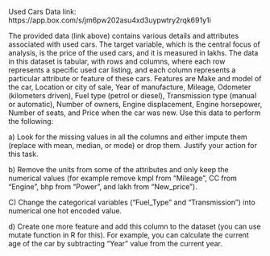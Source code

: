<p>Used Cars Data link: https://app.box.com/s/jm6pw202asu4xd3uypwtry2rqk691y1i</p>

<p>The provided data (link above) contains various details and attributes associated with used cars. The
target variable, which is the central focus of analysis, is the price of the used cars, and it is measured in
lakhs. The data in this dataset is tabular, with rows and columns, where each row represents a specific
used car listing, and each column represents a particular attribute or feature of these cars. Features are
Make and model of the car, Location or city of sale, Year of manufacture, Mileage, Odometer
(kilometers driven), Fuel type (petrol or diesel), Transmission type (manual or automatic), Number of
owners, Engine displacement, Engine horsepower, Number of seats, and Price when the car was new.
Use this data to perform the following:</p>

<p>a) Look for the missing values in all the columns and either impute them (replace with mean,
median, or mode) or drop them. Justify your action for this task.</p>

<p>b) Remove the units from some of the attributes and only keep the numerical values (for
example remove kmpl from “Mileage”, CC from “Engine”, bhp from “Power”, and lakh from
“New_price”).</p> 

<p>C) Change the categorical variables (“Fuel_Type” and “Transmission”) into numerical one hot
encoded value.</p>

<p>d) Create one more feature and add this column to the dataset (you can use mutate function in
R for this). For example, you can calculate the current age of the car by subtracting “Year” value
from the current year.</p>
